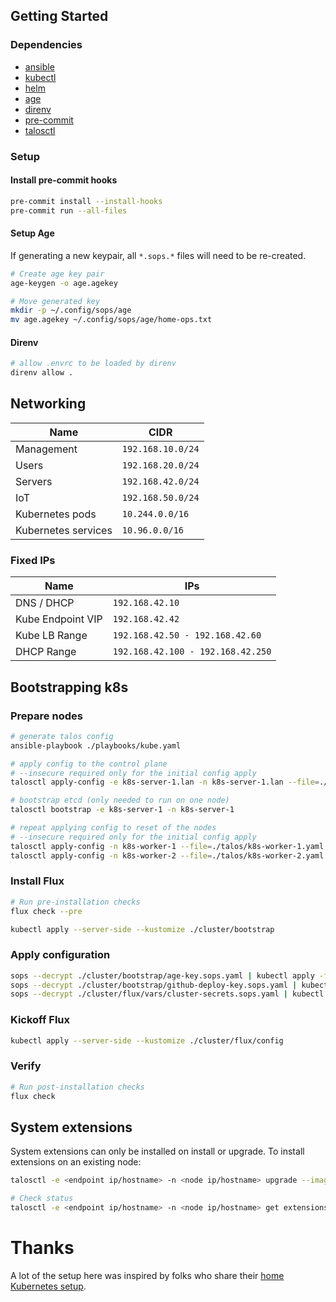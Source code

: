 ## Getting Started

### Dependencies

- [ansible](https://www.ansible.com/)
- [kubectl](https://kubernetes.io/docs/tasks/tools/)
- [helm](https://helm.sh/docs/intro/install/)
- [age](https://github.com/FiloSottile/age)
- [direnv](https://github.com/direnv/direnv)
- [pre-commit](https://github.com/pre-commit/pre-commit)
- [talosctl](https://www.talos.dev/latest/introduction/quickstart/)

### Setup

#### Install pre-commit hooks

```bash
pre-commit install --install-hooks
pre-commit run --all-files
```

#### Setup Age

If generating a new keypair, all `*.sops.*` files will need to be re-created.

```bash
# Create age key pair
age-keygen -o age.agekey
```

```bash
# Move generated key
mkdir -p ~/.config/sops/age
mv age.agekey ~/.config/sops/age/home-ops.txt
```

#### Direnv

```bash
# allow .envrc to be loaded by direnv
direnv allow .
```

## Networking

| Name                | CIDR              |
| ------------------- | ----------------- |
| Management          | `192.168.10.0/24` |
| Users               | `192.168.20.0/24` |
| Servers             | `192.168.42.0/24` |
| IoT                 | `192.168.50.0/24` |
| Kubernetes pods     | `10.244.0.0/16`   |
| Kubernetes services | `10.96.0.0/16`    |

### Fixed IPs

| Name              | IPs                               |
| ----------------- | --------------------------------- |
| DNS / DHCP        | `192.168.42.10`                   |
| Kube Endpoint VIP | `192.168.42.42`                   |
| Kube LB Range     | `192.168.42.50 - 192.168.42.60`   |
| DHCP Range        | `192.168.42.100 - 192.168.42.250` |

## Bootstrapping k8s

### Prepare nodes

```bash
# generate talos config
ansible-playbook ./playbooks/kube.yaml
```

```bash
# apply config to the control plane
# --insecure required only for the initial config apply
talosctl apply-config -e k8s-server-1.lan -n k8s-server-1.lan --file=./talos/k8s-server-1.yaml --insecure
```

```bash
# bootstrap etcd (only needed to run on one node)
talosctl bootstrap -e k8s-server-1 -n k8s-server-1
```

```bash
# repeat applying config to reset of the nodes
# --insecure required only for the initial config apply
talosctl apply-config -n k8s-worker-1 --file=./talos/k8s-worker-1.yaml --insecure
talosctl apply-config -n k8s-worker-2 --file=./talos/k8s-worker-2.yaml --insecure
```

### Install Flux

```bash
# Run pre-installation checks
flux check --pre
```

```bash
kubectl apply --server-side --kustomize ./cluster/bootstrap
```

### Apply configuration

```bash
sops --decrypt ./cluster/bootstrap/age-key.sops.yaml | kubectl apply -f -
sops --decrypt ./cluster/bootstrap/github-deploy-key.sops.yaml | kubectl apply -f -
sops --decrypt ./cluster/flux/vars/cluster-secrets.sops.yaml | kubectl apply -f -
```

### Kickoff Flux

```bash
kubectl apply --server-side --kustomize ./cluster/flux/config
```

### Verify

```bash
# Run post-installation checks
flux check
```

## System extensions

System extensions can only be installed on install or upgrade. To install extensions on an existing node:

```bash
talosctl -e <endpoint ip/hostname> -n <node ip/hostname> upgrade --image=ghcr.io/siderolabs/installer:<talos version>

# Check status
talosctl -e <endpoint ip/hostname> -n <node ip/hostname> get extensions
```

# Thanks

A lot of the setup here was inspired by folks who share their [home Kubernetes setup](https://github.com/topics/k8s-at-home).
